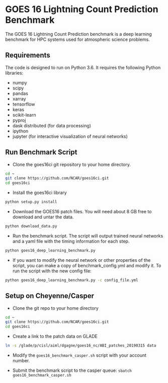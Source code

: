 # GOES 16 Lightning Count Prediction Benchmark

The GOES 16 Lightning Count Prediction benchmark is a deep learning benchmark for HPC systems 
used for atmospheric science problems. 

## Requirements
The code is designed to run on Python 3.6. It requires the following
Python libraries:
* numpy
* scipy
* pandas
* xarray
* tensorflow
* keras
* scikit-learn
* pyproj
* dask distributed (for data processing)
* ipython 
* jupyter (for interactive visualization of neural networks)

## Run Benchmark Script

* Clone the goes16ci git repository to your home directory.
```bash
cd ~
git clone https://github.com/NCAR/goes16ci.git
cd goes16ci
```

* Install the goes16ci library
```bash
python setup.py install
```

* Download the GOES16 patch files. You will need about 8 GB free to download 
and untar the data.
```bash
python download_data.py
```
* Run the benchmark script. The script will output trained neural networks and a yaml file
with the timing information for each step.
```bash
python goes16_deep_learning_benchmark.py
```

* If you want to modify the neural network or other properties of the script,
you can make a copy of benchmark_config.yml and modify it. To run the script with the
new config file:
```bash
python goes16_deep_learning_benchmark.py -c config_file.yml
```

## Setup on Cheyenne/Casper

* Clone the git repo to your home directory
```bash
cd ~
git clone https://github.com/NCAR/goes16ci.git
cd goes16ci
```

* Create a link to the patch data on GLADE
```bash
ln -s /glade/p/cisl/aiml/dgagne/goes16_nc/ABI_patches_20190315 data
```

* Modify the `goes16_benchmark_casper.sh` script with your account number.

* Submit the benchmark script to the casper queue:
`sbatch goes16_benchmark_casper.sh`